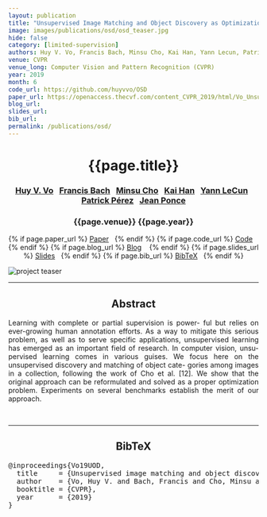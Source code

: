 ```yaml
---
layout: publication
title: "Unsupervised Image Matching and Object Discovery as Optimization" 
image: images/publications/osd/osd_teaser.jpg
hide: false
category: [limited-supervision]
authors: Huy V. Vo, Francis Bach, Minsu Cho, Kai Han, Yann Lecun, Patrick Pérez and Jean Ponce
venue: CVPR
venue_long: Computer Vision and Pattern Recognition (CVPR)
year: 2019
month: 6
code_url: https://github.com/huyvvo/OSD
paper_url: https://openaccess.thecvf.com/content_CVPR_2019/html/Vo_Unsupervised_Image_Matching_and_Object_Discovery_as_Optimization_CVPR_2019_paper.html
blog_url: 
slides_url: 
bib_url: 
permalink: /publications/osd/
---
```


<h1 align="center"> {{page.title}} </h1>
<!-- Simple call of authors -->
<!-- <h3 align="center"> {{page.authors}} </h3> -->
<!-- Alternatively you can add links to author pages -->
<h3 align="center"> <a href="https://scholar.google.com/citations?user=gIf5VqUAAAAJ&hl=en">Huy V. Vo</a>&nbsp;&nbsp; <a href="https://www.di.ens.fr/~fbach/">Francis Bach</a>&nbsp;&nbsp; <a href="http://cvlab.postech.ac.kr/~mcho/">Minsu Cho</a>&nbsp;&nbsp; <a href="http://www.hankai.org/">Kai Han</a>&nbsp;&nbsp; <a href="http://yann.lecun.com/">Yann LeCun</a>&nbsp;&nbsp; <a href="https://ptrckprz.github.io/">Patrick Pérez</a>&nbsp;&nbsp; <a href="https://www.di.ens.fr/~ponce/">Jean Ponce</a> </h3>


<h3 align="center"> {{page.venue}} {{page.year}} </h3>

<div align="center">
  <p>
    {% if page.paper_url %}
    <a href="{{ page.paper_url }}"><i class="far fa-file-pdf"></i> Paper</a>&nbsp;&nbsp;
    {% endif %}
    {% if page.code_url %}
    <a href="{{ page.code_url }}"><i class="fab fa-github"></i> Code</a> &nbsp;&nbsp;
    {% endif %}
    {% if page.blog_url %}
    <a href="{{ page.blog_url }}"><i class="fab fa-blogger"></i> Blog</a> &nbsp;&nbsp;
    {% endif %}
    {% if page.slides_url %}
    <a href="{{ page.slides_url }}"><i class="far fa-file-pdf"></i> Slides</a>&nbsp;&nbsp;
    {% endif %}
    {% if page.bib_url %}
    <a href="{{ page.bib_url}}"><i class="far fa-file-alt"></i> BibTeX</a>&nbsp;&nbsp;
    {% endif %}
  </p>
</div>

<div class="publication-teaser">
    <img src="../../{{ page.image }}" alt="project teaser"/>
</div>


<hr>

<h2  align="center"> Abstract</h2>

<p align="justify">Learning with complete or partial supervision is power- ful but relies on ever-growing human annotation efforts. As a way to mitigate this serious problem, as well as to serve specific applications, unsupervised learning has emerged as an important field of research. In computer vision, unsu- pervised learning comes in various guises. We focus here on the unsupervised discovery and matching of object cate- gories among images in a collection, following the work of Cho et al. [12]. We show that the original approach can be reformulated and solved as a proper optimization problem. Experiments on several benchmarks establish the merit of our approach.</p>

<br>

<hr>

<h2  align="center">BibTeX</h2>
<left>
  <pre class="bibtex-box">
@inproceedings{Vo19UOD,
  title     = {Unsupervised image matching and object discovery as optimization},
  author    = {Vo, Huy V. and Bach, Francis and Cho, Minsu and Han, Kai and LeCun, Yann and P{\'e}rez, Patrick and Ponce, Jean},
  booktitle = {CVPR},
  year      = {2019}
}</pre>
</left>

<br>

